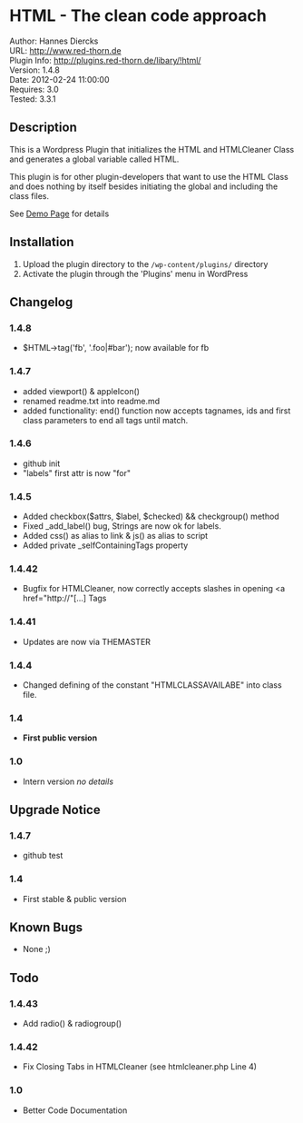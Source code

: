 HTML - The clean code approach
==============================

Author: Hannes Diercks  
URL: http://www.red-thorn.de  
Plugin Info: http://plugins.red-thorn.de/libary/!html/  
Version: 1.4.8  
Date: 2012-02-24 11:00:00  
Requires: 3.0  
Tested: 3.3.1  




Description
-----------

This is a Wordpress Plugin that initializes the HTML and 
HTMLCleaner Class and generates a global variable called HTML.

This plugin is for other plugin-developers that want to use
the HTML Class and does nothing by itself besides initiating
the global and including the class files.

See [Demo Page](http://plugins.red-thorn.de/libary/!html/demo) for details




Installation
------------

1. Upload the plugin directory to the `/wp-content/plugins/` directory
2. Activate the plugin through the 'Plugins' menu in WordPress




Changelog
---------

### 1.4.8
+	$HTML->tag('fb', '.foo|#bar'); now available for <tag class="foo" id="bar">fb</tag>

### 1.4.7
+	added viewport() & appleIcon()
+	renamed readme.txt into readme.md
+	added functionality: end() function now accepts tagnames, ids and first class parameters to 
	end all tags until match.

### 1.4.6
+	github init
+	"labels" first attr is now "for"

### 1.4.5
+	Added checkbox($attrs, $label, $checked) && checkgroup() method
+	Fixed _add_label() bug, Strings are now ok for labels.
+	Added css() as alias to link & js() as alias to script
+	Added private _selfContainingTags property

### 1.4.42
+	Bugfix for HTMLCleaner, now correctly accepts slashes in opening <a href="http://"[...] Tags

### 1.4.41
+	Updates are now via THEMASTER

### 1.4.4
+   Changed defining of the constant "HTMLCLASSAVAILABE" into class file.

### 1.4
+   **First public version**

### 1.0
+   Intern version *no details*




Upgrade Notice
--------------

### 1.4.7
+	github test

### 1.4
+   First stable & public version




Known Bugs
----------

+   None ;)




Todo
----

### 1.4.43
+	Add radio() & radiogroup()
### 1.4.42
+	Fix Closing Tabs in HTMLCleaner (see htmlcleaner.php Line 4)
### 1.0
+   Better Code Documentation